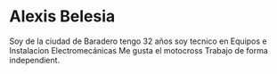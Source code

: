# Alexis Belesia
Soy de la ciudad de Baradero
tengo 32 años  soy tecnico  en Equipos e Instalacion Electromecánicas
Me gusta el motocross
Trabajo de forma independient.
